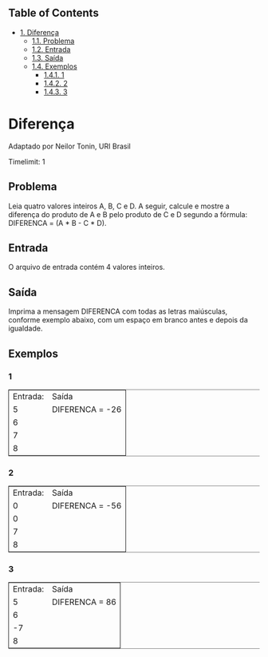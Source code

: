 <div id="table-of-contents">
<h2>Table of Contents</h2>
<div id="text-table-of-contents">
<ul>
<li><a href="#sec-1">1. Diferença</a>
<ul>
<li><a href="#sec-1-1">1.1. Problema</a></li>
<li><a href="#sec-1-2">1.2. Entrada</a></li>
<li><a href="#sec-1-3">1.3. Saída</a></li>
<li><a href="#sec-1-4">1.4. Exemplos</a>
<ul>
<li><a href="#sec-1-4-1">1.4.1. 1</a></li>
<li><a href="#sec-1-4-2">1.4.2. 2</a></li>
<li><a href="#sec-1-4-3">1.4.3. 3</a></li>
</ul>
</li>
</ul>
</li>
</ul>
</div>
</div>

# Diferença<a id="sec-1" name="sec-1"></a>

Adaptado por Neilor Tonin, URI Brasil

Timelimit: 1

## Problema<a id="sec-1-1" name="sec-1-1"></a>

Leia quatro valores inteiros A, B, C e D. A seguir, calcule e mostre a
diferença do produto de A e B pelo produto de C e D segundo a fórmula:
DIFERENCA = (A \* B - C \* D).

## Entrada<a id="sec-1-2" name="sec-1-2"></a>

O arquivo de entrada contém 4 valores inteiros.

## Saída<a id="sec-1-3" name="sec-1-3"></a>

Imprima a mensagem DIFERENCA com todas as letras maiúsculas, conforme
exemplo abaixo, com um espaço em branco antes e depois da igualdade.

## Exemplos<a id="sec-1-4" name="sec-1-4"></a>

### 1<a id="sec-1-4-1" name="sec-1-4-1"></a>

<table border="2" cellspacing="0" cellpadding="6" rules="groups" frame="hsides">


<colgroup>
<col  class="right" />

<col  class="left" />
</colgroup>
<tbody>
<tr>
<td class="right">Entrada:</td>
<td class="left">Saída</td>
</tr>


<tr>
<td class="right">5</td>
<td class="left">DIFERENCA = -26</td>
</tr>


<tr>
<td class="right">6</td>
<td class="left">&#xa0;</td>
</tr>


<tr>
<td class="right">7</td>
<td class="left">&#xa0;</td>
</tr>


<tr>
<td class="right">8</td>
<td class="left">&#xa0;</td>
</tr>
</tbody>
</table>

### 2<a id="sec-1-4-2" name="sec-1-4-2"></a>

<table border="2" cellspacing="0" cellpadding="6" rules="groups" frame="hsides">


<colgroup>
<col  class="right" />

<col  class="left" />
</colgroup>
<tbody>
<tr>
<td class="right">Entrada:</td>
<td class="left">Saída</td>
</tr>


<tr>
<td class="right">0</td>
<td class="left">DIFERENCA = -56</td>
</tr>


<tr>
<td class="right">0</td>
<td class="left">&#xa0;</td>
</tr>


<tr>
<td class="right">7</td>
<td class="left">&#xa0;</td>
</tr>


<tr>
<td class="right">8</td>
<td class="left">&#xa0;</td>
</tr>
</tbody>
</table>

### 3<a id="sec-1-4-3" name="sec-1-4-3"></a>

<table border="2" cellspacing="0" cellpadding="6" rules="groups" frame="hsides">


<colgroup>
<col  class="right" />

<col  class="left" />
</colgroup>
<tbody>
<tr>
<td class="right">Entrada:</td>
<td class="left">Saída</td>
</tr>


<tr>
<td class="right">5</td>
<td class="left">DIFERENCA = 86</td>
</tr>


<tr>
<td class="right">6</td>
<td class="left">&#xa0;</td>
</tr>


<tr>
<td class="right">-7</td>
<td class="left">&#xa0;</td>
</tr>


<tr>
<td class="right">8</td>
<td class="left">&#xa0;</td>
</tr>
</tbody>
</table>